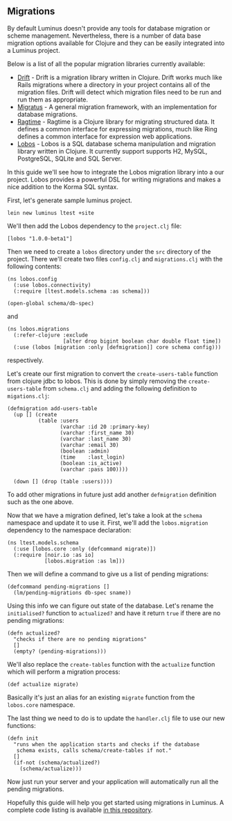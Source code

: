 ## Migrations

By default Luminus doesn't provide any tools for database migration or scheme management.
Nevertheless, there is a number of data base migration options available for Clojure and
they can be easily integrated into a Luminus project.

Below is a list of all the popular migration libraries currently available:

* [Drift](https://github.com/macourtney/drift) - Drift is a migration library written in Clojure. Drift works much like Rails migrations where a directory in your project contains all of the migration files. Drift will detect which migration files need to be run and run them as appropriate.
* [Migratus](https://github.com/pjstadig/migratus) - A general migration framework, with an implementation for database migrations.
* [Ragtime](https://github.com/weavejester/ragtime) - Ragtime is a Clojure library for migrating structured data. It defines a common interface for expressing migrations, much like Ring defines a common interface for expression web applications.
* [Lobos](https://github.com/budu/lobos) - Lobos is a SQL database schema manipulation and migration library written in Clojure. It currently support supports H2, MySQL, PostgreSQL, SQLite and SQL Server.

In this guide we'll see how to integrate the Lobos migration library into a our project. Lobos provides 
a powerful DSL for writing migrations and makes a nice addition to the Korma SQL syntax.

First, let's generate sample luminus project.

    lein new luminus ltest +site

We'll then add the Lobos dependency to the `project.clj` file:

    [lobos "1.0.0-beta1"]

Then we need to create a `lobos` directory under the `src` directory of the project.
There we'll create two files `config.clj` and `migrations.clj` with the following contents:

    (ns lobos.config
      (:use lobos.connectivity)
      (:require [ltest.models.schema :as schema]))

    (open-global schema/db-spec)

and

    (ns lobos.migrations
      (:refer-clojure :exclude
                      [alter drop bigint boolean char double float time])
      (:use (lobos [migration :only [defmigration]] core schema config)))

respectively.

Let's create our first migration to convert the `create-users-table` function from
clojure jdbc to lobos. This is done by simply removing the `create-users-table` from
`schema.clj` and adding the following definition to `migations.clj`:

    (defmigration add-users-table
      (up [] (create
              (table :users
                     (varchar :id 20 :primary-key)
                     (varchar :first_name 30)
                     (varchar :last_name 30)
                     (varchar :email 30)
                     (boolean :admin)
                     (time    :last_login)
                     (boolean :is_active)
                     (varchar :pass 100))))

      (down [] (drop (table :users))))

To add other migrations in future just add another `defmigration` definition such as the one above.


Now that we have a migration defined, let's take a look at the `schema` namespace and update it
to use it. First, we'll add the `lobos.migration` dependency to the namespace declaration:

    (ns ltest.models.schema
      (:use [lobos.core :only (defcommand migrate)])
      (:require [noir.io :as io]
                [lobos.migration :as lm]))

Then we will define a command to give us a list of pending migrations:

    (defcommand pending-migrations []
      (lm/pending-migrations db-spec sname))

Using this info we can figure out state of the database.
Let's rename the `initialised?` function to `actualized?` and have it return `true`
if there are no pending migrations:

    (defn actualized?
      "checks if there are no pending migrations"
      []
      (empty? (pending-migrations)))

We'll also replace the `create-tables` function with the `actualize` function which will perform a migration process:

    (def actualize migrate)

Basically it's just an alias for an existing `migrate` function from the `lobos.core` namespace.

The last thing we need to do is to update the `handler.clj` file to use our new functions:

    (defn init
      "runs when the application starts and checks if the database
       schema exists, calls schema/create-tables if not."
      []
      (if-not (schema/actualized?)
        (schema/actualize)))

Now just run your server and your application will automatically run all the pending migrations.

Hopefully this guide will help you get started using migrations in Luminus. A complete code listing is
available [in this repository](https://github.com/edtsech/ltest).
